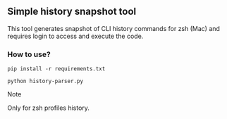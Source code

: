 ## Simple history snapshot tool

This tool generates snapshot of CLI history commands for zsh (Mac) and requires login to access and execute the code.

### How to use?

```
pip install -r requirements.txt
```

```
python history-parser.py
```

> [!NOTE]  
> Only for zsh profiles history.

